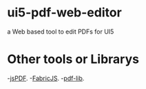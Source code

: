 # ui5-pdf-web-editor
a Web based tool to edit PDFs for UI5


# Other tools or Librarys
-[jsPDF]([https://pages.github.com/](https://github.com/parallax/jsPDF)).
-[FabricJS]([https://pages.github.com/](https://github.com/fabricjs/fabric.js)).
-[pdf-lib]([https://pages.github.com/](https://github.com/Hopding/pdf-lib)).
